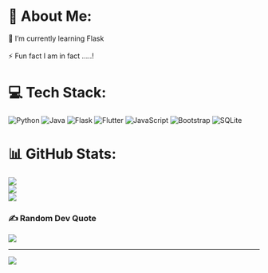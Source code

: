 # 💫 About Me:
🌱 I’m currently learning Flask<br><br>⚡ Fun fact I am in fact .....!


# 💻 Tech Stack:
![Python](https://img.shields.io/badge/python-3670A0?style=for-the-badge&logo=python&logoColor=ffdd54) ![Java](https://img.shields.io/badge/java-%23ED8B00.svg?style=for-the-badge&logo=java&logoColor=white) ![Flask](https://img.shields.io/badge/flask-%23000.svg?style=for-the-badge&logo=flask&logoColor=white) ![Flutter](https://img.shields.io/badge/Flutter-%2302569B.svg?style=for-the-badge&logo=Flutter&logoColor=white) ![JavaScript](https://img.shields.io/badge/javascript-%23323330.svg?style=for-the-badge&logo=javascript&logoColor=%23F7DF1E) ![Bootstrap](https://img.shields.io/badge/bootstrap-%23563D7C.svg?style=for-the-badge&logo=bootstrap&logoColor=white) ![SQLite](https://img.shields.io/badge/sqlite-%2307405e.svg?style=for-the-badge&logo=sqlite&logoColor=white)
# 📊 GitHub Stats:
![](https://github-readme-stats.vercel.app/api?username=im-gkira&theme=tokyonight&hide_border=false&include_all_commits=false&count_private=false)<br/>
![](https://github-readme-streak-stats.herokuapp.com/?user=im-gkira&theme=tokyonight&hide_border=false)<br/>
![](https://github-readme-stats.vercel.app/api/top-langs/?username=im-gkira&theme=tokyonight&hide_border=false&include_all_commits=false&count_private=false&layout=compact)

### ✍️ Random Dev Quote
![](https://quotes-github-readme.vercel.app/api?type=vetical&theme=dark)

---
[![](https://visitcount.itsvg.in/api?id=im-gkira&icon=0&color=0)](https://visitcount.itsvg.in)

<!-- Proudly created with GPRM ( https://gprm.itsvg.in ) -->
